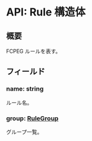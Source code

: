# API: Rule 構造体

## 概要

FCPEG ルールを表す。

## フィールド

### name: string

ルール名。

### group: [RuleGroup](../RuleGroup/index.md)

グループ一覧。
